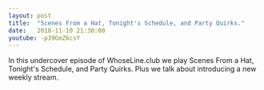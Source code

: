 ```yaml
---
layout: post
title:  "Scenes From a Hat, Tonight's Schedule, and Party Quirks."
date:   2018-11-10 21:30:00
youtube: -p39GmZ6csY
---
```


In this undercover episode of WhoseLine.club we play Scenes From a Hat, Tonight's Schedule, and Party Quirks. Plus we talk about introducing a new weekly stream.
